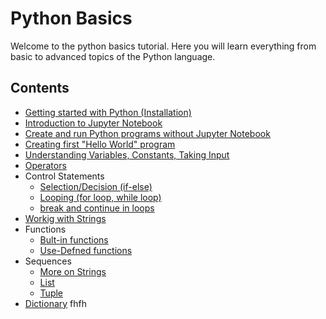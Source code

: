 # Python Basics

Welcome to the python basics tutorial. Here you will learn everything from basic to advanced topics of the Python language.

## Contents
- [Getting started with Python (Installation)](https://github.com/tejalal/python/wiki/Getting-started-with-Python)
- [Introduction to Jupyter Notebook](https://github.com/tejalal/python/wiki/Introduction-to-Jupyter-Notebook)
- [Create and run Python programs without Jupyter Notebook](url)
- [Creating first "Hello World" program](https://github.com/tejalal/python/blob/master/notebooks/HelloWorld.ipynb)
- [Understanding Variables, Constants, Taking Input](url)
- [Operators](url)
- Control Statements
  - [Selection/Decision (if-else)](url)
  - [Looping (for loop, while loop)](url)
  - [break and continue in loops](url)
- [Workig with Strings](url)
- Functions
  - [Bult-in functions](url)
  - [Use-Defned functions](url)
- Sequences
  - [More on Strings](url)
  - [List](url)
  - [Tuple](url)
- [Dictionary](url)
fhfh
